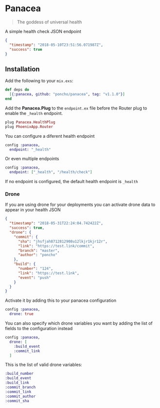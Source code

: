 # Panacea

> The goddess of universal health

A simple health check JSON endpoint
```json
{
  "timestamp": "2018-05-10T23:51:56.071987Z",
  "success": true
}
```

## Installation

Add the following to your `mix.exs`:
```elixir
def deps do
  [{:panacea, github: "poncho/panacea", tag: "v1.1.0"}]
end
```

Add the **Panacea.Plug** to the `endpoint.ex` file before the Router plug to enable the `_health` endpoint.

```elixir
plug Panacea.HealthPlug
plug PhoenixApp.Router
```

You can configure a diferent health endpoint
```elixir
config :panacea,
  endpoint: "_health"
```
Or even multiple endpoints
```elixir
config :panacea,
  endpoint: ["_health", "/health/check"]
```

If no endpoint is configured, the default health endpoint is `_health`

### Drone
If you are using drone for your deployments you can activate drone data to appear in your health JSON
```json
{
  "timestamp": "2018-05-31T22:24:04.742422Z",
  "success": true,
  "drone": {
    "commit": {
      "sha": "jhsfjah8712812908u12lkjr1kjr12r",
      "link": "https://test.link/commit",
      "branch": "master",
      "author": "poncho"
    },
    "build": {
      "number": "124",
      "link": "https://test.link",
      "event": "push"
    }
  }
}
```

Activate it by adding this to your panacea configuration
```elixir
config :panacea,
  drone: true
```

You can also specify which drone variables you want by adding the list of fields to the configuration instead
```elixir
config :panacea,
  drone: [
    :build_event
    :commit_link
  ]
```

This is the list of valid drone variables:
```elixir
:build_number
:build_event
:build_link
:commit_branch
:commit_link
:commit_author
:commit_sha 
```
 
 
 
 
 
 
